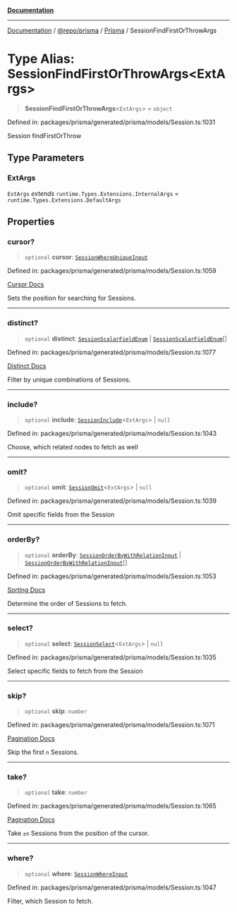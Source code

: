 [**Documentation**](../../../../../README.md)

***

[Documentation](../../../../../README.md) / [@repo/prisma](../../../README.md) / [Prisma](../README.md) / SessionFindFirstOrThrowArgs

# Type Alias: SessionFindFirstOrThrowArgs\<ExtArgs\>

> **SessionFindFirstOrThrowArgs**\<`ExtArgs`\> = `object`

Defined in: packages/prisma/generated/prisma/models/Session.ts:1031

Session findFirstOrThrow

## Type Parameters

### ExtArgs

`ExtArgs` *extends* `runtime.Types.Extensions.InternalArgs` = `runtime.Types.Extensions.DefaultArgs`

## Properties

### cursor?

> `optional` **cursor**: [`SessionWhereUniqueInput`](SessionWhereUniqueInput.md)

Defined in: packages/prisma/generated/prisma/models/Session.ts:1059

[Cursor Docs](https://www.prisma.io/docs/concepts/components/prisma-client/pagination#cursor-based-pagination)

Sets the position for searching for Sessions.

***

### distinct?

> `optional` **distinct**: [`SessionScalarFieldEnum`](SessionScalarFieldEnum.md) \| [`SessionScalarFieldEnum`](SessionScalarFieldEnum.md)[]

Defined in: packages/prisma/generated/prisma/models/Session.ts:1077

[Distinct Docs](https://www.prisma.io/docs/concepts/components/prisma-client/distinct)

Filter by unique combinations of Sessions.

***

### include?

> `optional` **include**: [`SessionInclude`](SessionInclude.md)\<`ExtArgs`\> \| `null`

Defined in: packages/prisma/generated/prisma/models/Session.ts:1043

Choose, which related nodes to fetch as well

***

### omit?

> `optional` **omit**: [`SessionOmit`](SessionOmit.md)\<`ExtArgs`\> \| `null`

Defined in: packages/prisma/generated/prisma/models/Session.ts:1039

Omit specific fields from the Session

***

### orderBy?

> `optional` **orderBy**: [`SessionOrderByWithRelationInput`](SessionOrderByWithRelationInput.md) \| [`SessionOrderByWithRelationInput`](SessionOrderByWithRelationInput.md)[]

Defined in: packages/prisma/generated/prisma/models/Session.ts:1053

[Sorting Docs](https://www.prisma.io/docs/concepts/components/prisma-client/sorting)

Determine the order of Sessions to fetch.

***

### select?

> `optional` **select**: [`SessionSelect`](SessionSelect.md)\<`ExtArgs`\> \| `null`

Defined in: packages/prisma/generated/prisma/models/Session.ts:1035

Select specific fields to fetch from the Session

***

### skip?

> `optional` **skip**: `number`

Defined in: packages/prisma/generated/prisma/models/Session.ts:1071

[Pagination Docs](https://www.prisma.io/docs/concepts/components/prisma-client/pagination)

Skip the first `n` Sessions.

***

### take?

> `optional` **take**: `number`

Defined in: packages/prisma/generated/prisma/models/Session.ts:1065

[Pagination Docs](https://www.prisma.io/docs/concepts/components/prisma-client/pagination)

Take `±n` Sessions from the position of the cursor.

***

### where?

> `optional` **where**: [`SessionWhereInput`](SessionWhereInput.md)

Defined in: packages/prisma/generated/prisma/models/Session.ts:1047

Filter, which Session to fetch.
